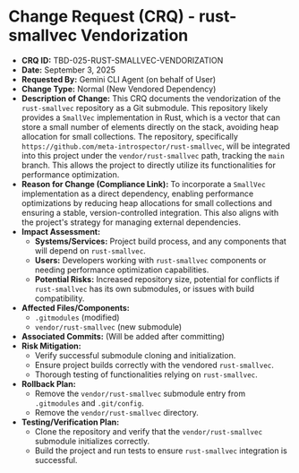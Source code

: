 # Change Request (CRQ) - rust-smallvec Vendorization

*   **CRQ ID:** TBD-025-RUST-SMALLVEC-VENDORIZATION
*   **Date:** September 3, 2025
*   **Requested By:** Gemini CLI Agent (on behalf of User)
*   **Change Type:** Normal (New Vendored Dependency)
*   **Description of Change:**
    This CRQ documents the vendorization of the `rust-smallvec` repository as a Git submodule. This repository likely provides a `SmallVec` implementation in Rust, which is a vector that can store a small number of elements directly on the stack, avoiding heap allocation for small collections. The repository, specifically `https://github.com/meta-introspector/rust-smallvec`, will be integrated into this project under the `vendor/rust-smallvec` path, tracking the `main` branch. This allows the project to directly utilize its functionalities for performance optimization.
*   **Reason for Change (Compliance Link):**
    To incorporate a `SmallVec` implementation as a direct dependency, enabling performance optimizations by reducing heap allocations for small collections and ensuring a stable, version-controlled integration. This also aligns with the project's strategy for managing external dependencies.
*   **Impact Assessment:**
    *   **Systems/Services:** Project build process, and any components that will depend on `rust-smallvec`.
    *   **Users:** Developers working with `rust-smallvec` components or needing performance optimization capabilities.
    *   **Potential Risks:** Increased repository size, potential for conflicts if `rust-smallvec` has its own submodules, or issues with build compatibility.
*   **Affected Files/Components:**
    *   `.gitmodules` (modified)
    *   `vendor/rust-smallvec` (new submodule)
*   **Associated Commits:** (Will be added after committing)
*   **Risk Mitigation:**
    *   Verify successful submodule cloning and initialization.
    *   Ensure project builds correctly with the vendored `rust-smallvec`.
    *   Thorough testing of functionalities relying on `rust-smallvec`.
*   **Rollback Plan:**
    *   Remove the `vendor/rust-smallvec` submodule entry from `.gitmodules` and `.git/config`.
    *   Remove the `vendor/rust-smallvec` directory.
*   **Testing/Verification Plan:**
    *   Clone the repository and verify that the `vendor/rust-smallvec` submodule initializes correctly.
    *   Build the project and run tests to ensure `rust-smallvec` integration is successful.
